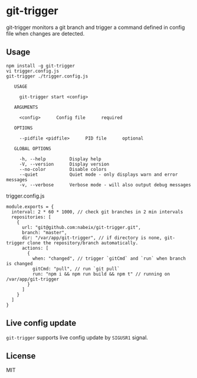 # git-trigger

git-trigger monitors a git branch and trigger a command defined in config file when changes are detected.

## Usage

```
npm install -g git-trigger
vi trigger.config.js
git-trigger ./trigger.config.js
```

```
   USAGE

     git-trigger start <config>

   ARGUMENTS

     <config>      Config file      required

   OPTIONS

     --pidfile <pidfile>      PID file      optional

   GLOBAL OPTIONS

     -h, --help         Display help
     -V, --version      Display version
     --no-color         Disable colors
     --quiet            Quiet mode - only displays warn and error messages
     -v, --verbose      Verbose mode - will also output debug messages
```

trigger.config.js
```
module.exports = {
  interval: 2 * 60 * 1000, // check git branches in 2 min intervals
  repositories: [
    {
      url: "git@github.com:nabeix/git-trigger.git",
      branch: "master",
      dir: "/var/app/git-trigger", // if directory is none, git-trigger clone the repository/branch automatically.
      actions: [
        {
          when: "changed", // trigger `gitCmd` and `run` when branch is changed
          gitCmd: "pull", // run `git pull`
          run: "npm i && npm run build && npm t" // running on /var/app/git-trigger
        }
      ]
    }
  ]
}
```

## Live config update

`git-trigger` supports live config update by `SIGUSR1` signal.

## License

MIT
